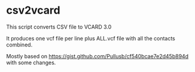 # csv2vcard

This script converts CSV file to VCARD 3.0

It produces one vcf file per line plus ALL.vcf file with all the contacts combined.

Mostly based on https://gist.github.com/Pullusb/cf540bcae7e2d45b894d with some changes.